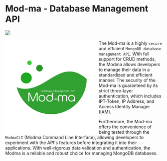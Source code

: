 # Mod-ma - Database Management API


![](hhttps://github.com/romuro-pauliv/Mod-ma/blob/main/docs/img/logotipo/modma-logotipo-without-background.png?raw=true)


<img align="left" src="https://github.com/romuro-pauliv/Mod-ma/blob/add-PAM/docs/img/logotipo/modma-logotipo-without-background.png?raw=true" alt="logotipo" width="300"/>

The Mod-ma is a highly `secure` and efficient `MongoDB database management API`. With full support for CRUD methods, the Modma allows developers to manage their data in a standardized and efficient manner. The security of the Mod-ma is guaranteed by its strict three-layer authentication, which includes IPT-Token, IP Address, and Access Identity Manager (IAM). 

Furthermore, the Mod-ma offers the convenience of being tested through the `ModmaCLI` (Modma Command Line Interface), allowing developers to experiment with the API's features before integrating it into their applications. With well-rigorous data validation and authentication, the Modma is a reliable and robust choice for managing MongoDB databases.
 